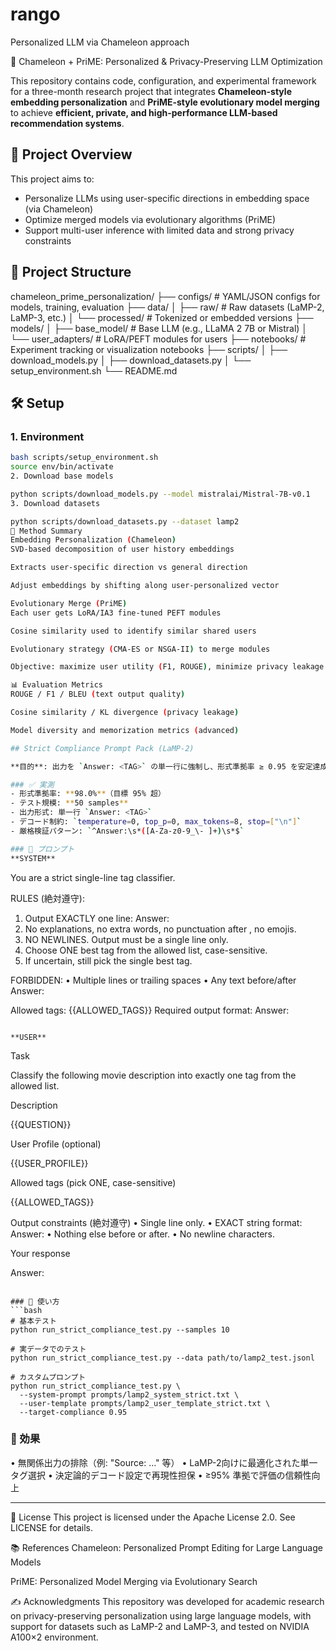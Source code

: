 # rango
Personalized LLM via Chameleon approach

 🧠 Chameleon + PriME: Personalized & Privacy-Preserving LLM Optimization

This repository contains code, configuration, and experimental framework for a three-month research project that integrates **Chameleon-style embedding personalization** and **PriME-style evolutionary model merging** to achieve **efficient, private, and high-performance LLM-based recommendation systems**.

## 🚀 Project Overview

This project aims to:
- Personalize LLMs using user-specific directions in embedding space (via Chameleon)
- Optimize merged models via evolutionary algorithms (PriME)
- Support multi-user inference with limited data and strong privacy constraints

## 📁 Project Structure

chameleon_prime_personalization/
├── configs/ # YAML/JSON configs for models, training, evaluation
├── data/
│ ├── raw/ # Raw datasets (LaMP-2, LaMP-3, etc.)
│ └── processed/ # Tokenized or embedded versions
├── models/
│ ├── base_model/ # Base LLM (e.g., LLaMA 2 7B or Mistral)
│ └── user_adapters/ # LoRA/PEFT modules for users
├── notebooks/ # Experiment tracking or visualization notebooks
├── scripts/
│ ├── download_models.py
│ ├── download_datasets.py
│ └── setup_environment.sh
└── README.md




## 🛠️ Setup

### 1. Environment
```bash
bash scripts/setup_environment.sh
source env/bin/activate
2. Download base models

python scripts/download_models.py --model mistralai/Mistral-7B-v0.1
3. Download datasets

python scripts/download_datasets.py --dataset lamp2
🧩 Method Summary
Embedding Personalization (Chameleon)
SVD-based decomposition of user history embeddings

Extracts user-specific direction vs general direction

Adjust embeddings by shifting along user-personalized vector

Evolutionary Merge (PriME)
Each user gets LoRA/IA3 fine-tuned PEFT modules

Cosine similarity used to identify similar shared users

Evolutionary strategy (CMA-ES or NSGA-II) to merge modules

Objective: maximize user utility (F1, ROUGE), minimize privacy leakage

📊 Evaluation Metrics
ROUGE / F1 / BLEU (text output quality)

Cosine similarity / KL divergence (privacy leakage)

Model diversity and memorization metrics (advanced)

## Strict Compliance Prompt Pack (LaMP-2)

**目的**: 出力を `Answer: <TAG>` の単一行に強制し、形式準拠率 ≥ 0.95 を安定達成。

### ✅ 実測
- 形式準拠率: **98.0%**（目標 95% 超）
- テスト規模: **50 samples**
- 出力形式: 単一行 `Answer: <TAG>`
- デコード制約: `temperature=0, top_p=0, max_tokens=8, stop=["\n"]`
- 厳格検証パターン: `^Answer:\s*([A-Za-z0-9_\- ]+)\s*$`

### 🔧 プロンプト
**SYSTEM**
```
You are a strict single-line tag classifier.

RULES (絶対遵守):
1. Output EXACTLY one line: Answer: <TAG>
2. No explanations, no extra words, no punctuation after <TAG>, no emojis.
3. NO NEWLINES. Output must be a single line only.
4. Choose ONE best tag from the allowed list, case-sensitive.
5. If uncertain, still pick the single best tag.

FORBIDDEN:
• Multiple lines or trailing spaces
• Any text before/after Answer: <TAG>

Allowed tags: {{ALLOWED_TAGS}}
Required output format: Answer: <TAG>
```

**USER**
```
Task

Classify the following movie description into exactly one tag from the allowed list.

Description

{{QUESTION}}

User Profile (optional)

{{USER_PROFILE}}

Allowed tags (pick ONE, case-sensitive)

{{ALLOWED_TAGS}}

Output constraints (絶対遵守)
• Single line only.
• EXACT string format: Answer: <TAG>
• Nothing else before or after.
• No newline characters.

Your response

Answer: <TAG>
```

### 🧪 使い方
```bash
# 基本テスト
python run_strict_compliance_test.py --samples 10

# 実データでのテスト
python run_strict_compliance_test.py --data path/to/lamp2_test.jsonl

# カスタムプロンプト
python run_strict_compliance_test.py \
  --system-prompt prompts/lamp2_system_strict.txt \
  --user-template prompts/lamp2_user_template_strict.txt \
  --target-compliance 0.95
```

### 🎉 効果
• 無関係出力の排除（例: "Source: …" 等）
• LaMP-2向けに最適化された単一タグ選択
• 決定論的デコード設定で再現性担保
• ≥95% 準拠で評価の信頼性向上

---

📄 License
This project is licensed under the Apache License 2.0. See LICENSE for details.

📚 References
Chameleon: Personalized Prompt Editing for Large Language Models

PriME: Personalized Model Merging via Evolutionary Search

✍️ Acknowledgments
This repository was developed for academic research on privacy-preserving personalization using large language models, with support for datasets such as LaMP-2 and LaMP-3, and tested on NVIDIA A100×2 environment.
